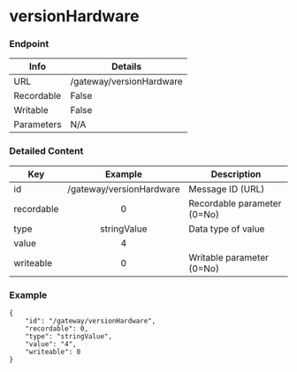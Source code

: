 # versionHardware



### Endpoint

| Info  | Details |
| ------------- | ------------- |
| URL   | /gateway/versionHardware   |
| Recordable   | False   |
| Writable   | False   |
| Parameters  | N/A |

### Detailed Content

|  Key  | Example | Description |
| ------------- | :------: | ------------------------------ |
|  id | /gateway/versionHardware | Message ID (URL) |
|  recordable | 0 | Recordable parameter (0=No) |
|  type | stringValue | Data type of value |
|  value | 4 |  |
|  writeable | 0 | Writable parameter (0=No) |



### Example
```
{
    "id": "/gateway/versionHardware",
    "recordable": 0,
    "type": "stringValue",
    "value": "4",
    "writeable": 0
}
```
